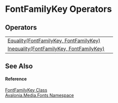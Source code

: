 # FontFamilyKey Operators




## Operators
<table>
<tr>
<td><a href="M_Avalonia_Media_Fonts_FontFamilyKey_op_Equality">Equality(FontFamilyKey, FontFamilyKey)</a></td>
<td> </td>
</tr>
<tr>
<td><a href="M_Avalonia_Media_Fonts_FontFamilyKey_op_Inequality">Inequality(FontFamilyKey, FontFamilyKey)</a></td>
<td> </td>
</tr>
</table>

## See Also


#### Reference
<a href="T_Avalonia_Media_Fonts_FontFamilyKey">FontFamilyKey Class</a>  
<a href="N_Avalonia_Media_Fonts">Avalonia.Media.Fonts Namespace</a>  

